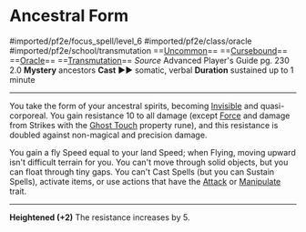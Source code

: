 # Ancestral Form
#imported/pf2e/focus_spell/level_6 #imported/pf2e/class/oracle #imported/pf2e/school/transmutation 
==[Uncommon](uncommon.md)== ==[Cursebound](../../../Traits/Cursebound.md)== ==[Oracle](../../../Traits/Oracle.md)== ==[Transmutation](transmutation.md)==
*Source* Advanced Player's Guide pg. 230 2.0
**Mystery** ancestors
**Cast** ►► somatic, verbal
**Duration** sustained up to 1 minute

---
You take the form of your ancestral spirits, becoming [Invisible](../../../Conditions/Invisible.md) and quasi-corporeal. You gain resistance 10 to all damage (except [Force](force.md) and damage from Strikes with the [Ghost Touch](../../../Items/Runes/Weapon%20Property%20Runes/Ghost%20Touch.md) property rune), and this resistance is doubled against non-magical and precision damage.

You gain a fly Speed equal to your land Speed; when Flying, moving upward isn't difficult terrain for you. You can't move through solid objects, but you can float through tiny gaps. You can't Cast Spells (but you can Sustain Spells), activate items, or use actions that have the [Attack](attack.md) or [Manipulate](manipulate.md) trait.

<hr>

**Heightened (+2)** The resistance increases by 5.